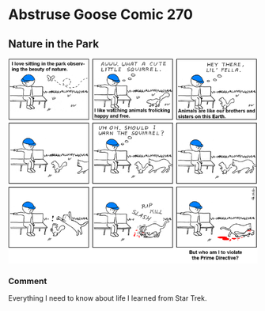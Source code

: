 # Abstruse Goose Comic 270
## Nature in the Park

![image](general_order_number_one.png)
### Comment
Everything I need to know about life I learned from Star Trek.
